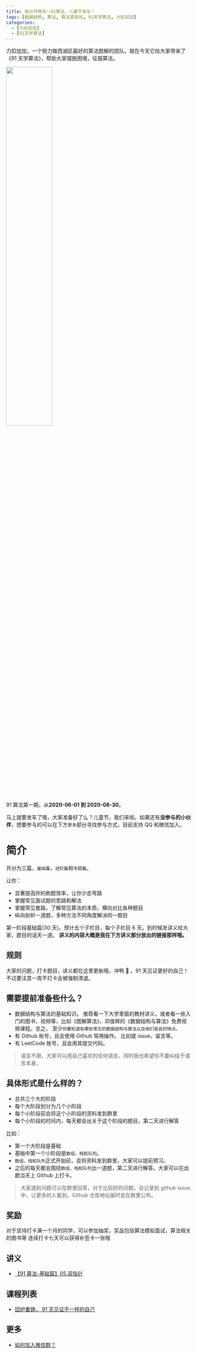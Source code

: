 ```yaml
---
title: 倒计时两天～91算法，儿童节发车！
tags: [数据结构, 算法, 算法提高班, 91天学算法, 力扣加加]
categories:
  - [力扣加加]
  - [91天学算法]
---
```


力扣加加，一个努力做西湖区最好的算法题解的团队。就在今天它给大家带来了《91 天学算法》，帮助大家摆脱困境，征服算法。

<img src="https://tva1.sinaimg.cn/large/007S8ZIlly1gf2atkdikgj30u70u0tct.jpg" width="50%">

​<!-- more -->

91 算法第一期，从**2020-06-01 到 2020-08-30**。

马上就要发车了哦，大家准备好了么？儿童节，我们来啦。如果还有**没参与的小伙伴**，想要参与的可以在下方`更多`部分寻找参与方式，目前支持 QQ 和微信加入。

# 简介

共分为三篇，`基础篇`，`进阶篇`和`专题篇`。

让你：

- 显著提高你的刷题效率，让你少走弯路
- 掌握常见面试题的思路和解法
- 掌握常见套路，了解常见算法的本质，横向对比各种题目
- 纵向剖析一道题，多种方法不同角度解决同一题目

第一阶段基础篇(30 天)。预计五个子栏目，每个子栏目 6 天。到时候发讲义给大家，题目的话天一道。 **讲义的内容大概是我在下方讲义部分放出的链接那样哦。**

## 规则

大家的问题，打卡题目，讲义都在这里更新哦，冲鸭 🦆 。91 天见证更好的自己！不过要注意一周不打卡会被强制清退。

## 需要提前准备些什么？

- 数据结构与算法的基础知识。 推荐看一下大学里面的教材讲义，或者看一些入门的图书，视频等，比如《图解算法》，邓俊辉的《数据结构与算法》免费视频课程。总之， 至少`你要知道有哪些常见的数据结构与算法以及他们各自的特点。`
- 有 Github 账号，且会使用 Github 常用操作。 比如提 issue，留言等。
- 有 LeetCode 账号，且会用其提交代码。

> 语言不限，大家可以用自己喜欢的任何语言。同时我也希望你不要纠结于语言本身。

## 具体形式是什么样的？

- 总共三个大的阶段
- 每个大阶段划分为几个小阶段
- 每个小阶段前会将这个小阶段的资料发到群里
- 每个小阶段的时间内，每天都会出关于这个阶段的题目，第二天进行解答

比如：

- 第一个大阶段是基础
- 基础中第一个小阶段是`数组，栈和队列`。
- `数组，栈和队列`正式开始前，会将资料发到群里，大家可以提前预习。
- 之后的每天都会围绕`数组，栈和队列`出一道题，第二天进行解答。大家可以在出题当天上 Github 上打卡。

> 大家遇到问题可以在群里回答，对于比较好的问题，会记录到 github issue 中，让更多的人看到。Github 仓库地址届时会在群里公布。

## 奖励

对于坚持打卡满一个月的同学，可以参加抽奖，奖品包括算法模拟面试，算法相关的图书等
连续打卡七天可以获得补签卡一张哦

## 讲义

- [【91 算法-基础篇】05.双指针](https://lucifer.ren/blog/2020/05/26/91algo-basic-05.two-pointer/)

## 课程列表

- [回炉重铸， 91 天见证不一样的自己](https://lucifer.ren/blog/2020/05/23/91-algo/)

## 更多

- [如何加入微信群？](https://lucifer.ren/blog/2020/05/25/91-algo2/)
